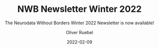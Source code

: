---
title: "NWB Newsletter Winter 2022"
weight: 2
date: "2022-02-09"
subtitle: "The Neurodata Without Borders Winter 2022 Newsletter is now available!"
image: "/images/news/winter-2022.png"
author: "Oliver Ruebel"
tags: 
    - tag: announcement
    - tag: newbletter
---